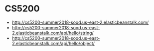 # CS5200

* http://cs5200-summer2018-sood.us-east-2.elasticbeanstalk.com/
* http://cs5200-summer2018-sood.us-east-2.elasticbeanstalk.com/api/hello/string/
* http://cs5200-summer2018-sood.us-east-2.elasticbeanstalk.com/api/hello/object/

